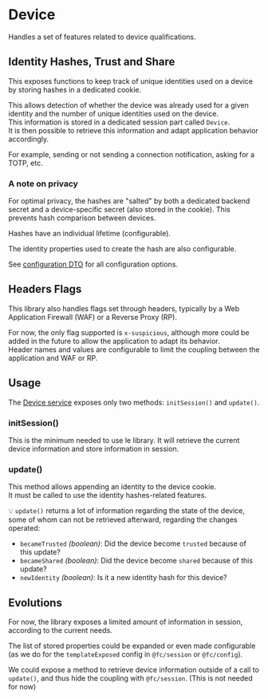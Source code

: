 # Device

Handles a set of features related to device qualifications.

## Identity Hashes, Trust and Share

This exposes functions to keep track of unique identities used on a device by storing hashes in a dedicated cookie.

This allows detection of whether the device was already used for a given identity and the number of unique identities used on the device.  
This information is stored in a dedicated session part called `Device`.  
It is then possible to retrieve this information and adapt application behavior accordingly.

For example, sending or not sending a connection notification, asking for a TOTP, etc.

### A note on privacy

For optimal privacy, the hashes are "salted" by both a dedicated backend secret and a device-specific secret (also stored in the cookie).
This prevents hash comparison between devices.

Hashes have an individual lifetime (configurable).

The identity properties used to create the hash are also configurable.

See [configuration DTO](./src/dto/device-config.dto.ts) for all configuration options.

## Headers Flags

This library also handles flags set through headers, typically by a Web Application Firewall (WAF) or a Reverse Proxy (RP).

For now, the only flag supported is `x-suspicious`, although more could be added in the future to allow the application to adapt its behavior.  
Header names and values are configurable to limit the coupling between the application and WAF or RP.

## Usage

The [Device service](./src/services/device.service.ts) exposes only two methods: `initSession()` and `update()`.

### initSession()

This is the minimum needed to use le library.
It will retrieve the current device information and store information in session.

### update()

This method allows appending an identity to the device cookie.  
It must be called to use the identity hashes-related features.

:bulb: `update()` returns a lot of information regarding the state of the device, some of whom can not be retrieved afterward, regarding the changes operated:

- `becameTrusted` _(boolean)_: Did the device become `trusted` because of this update?
- `becameShared` _(boolean)_: Did the device become `shared` because of this update?
- `newIdentity` _(boolean)_: Is it a new identity hash for this device?

## Evolutions

For now, the library exposes a limited amount of information in session, according to the current needs.

The list of stored properties could be expanded or even made configurable (as we do for the `templateExposed` config in `@fc/session` or `@fc/config`).

We could expose a method to retrieve device information outside of a call to `update()`, and thus hide the coupling with `@fc/session`. (This is not needed for now)
